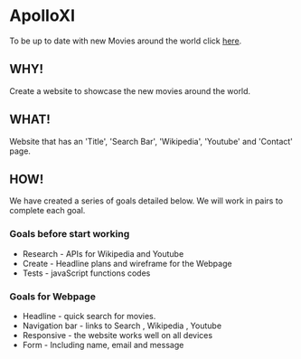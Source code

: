 # ApolloXI

To be up to date with new Movies around the world click [here](web).

## WHY!

Create a website to showcase the new movies around the world.

## WHAT!

Website that has an 'Title', 'Search Bar', 'Wikipedia', 'Youtube' and 'Contact' page.

## HOW!

We have created a series of goals detailed below. We will work in pairs to complete each goal.

### Goals before start working
* Research - APIs for Wikipedia and Youtube
* Create - Headline plans and wireframe for the Webpage
* Tests - javaScript functions codes

### Goals for Webpage
* Headline - quick search for movies.
* Navigation bar - links to Search , Wikipedia , Youtube
* Responsive - the website works well on all devices
* Form - Including name, email and message
